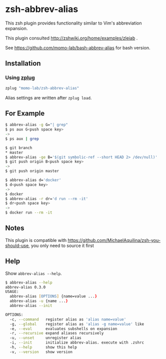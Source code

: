 # zsh-abbrev-alias
This zsh plugin provides functionality similar to Vim's abbreviation expansion.

This plugin consulted http://zshwiki.org/home/examples/zleiab .

See https://github.com/momo-lab/bash-abbrev-alias for bash version.

## Installation
### Using [zplug](https://github.com/b4b4r07/zplug)

```zsh
zplug "momo-lab/zsh-abbrev-alias"
```

Alias settings are written after `zplug load`.

## For Example

```zsh
$ abbrev-alias -g G="| grep"
$ ps aux G<push space key>
->
$ ps aux | grep 
```

```zsh
$ git branch
* master
$ abbrev-alias -ge B='$(git symbolic-ref --short HEAD 2> /dev/null)'
$ git push origin B<push space key>
->
$ git push origin master 
```

```zsh
$ abbrev-alias d='docker'
$ d<push space key>
->
$ docker
$ abbrev-alias -r dr='d run --rm -it'
$ dr<push space key>
->
$ docker run --rm -it
```

## Notes
This plugin is compatible with https://github.com/MichaelAquilina/zsh-you-should-use,
you only need to source it first

## Help
Show `abbrev-alias --help`.

```zsh
$ abbrev-alias --help
abbrev-alias 0.3.0
USAGE:
  abbrev-alias [OPTIONS] {name=value ...}
  abbrev-alias -u {name ...}
  abbrev-alias --init

OPTIONS:
  -c, --command   register alias as 'alias name=value'
  -g, --global    register alias as 'alias -g name=value' like
  -e, --eval      evaluates subshells on expansion
  -r, --recursive expand aliases recursively
  -u, --unset     unregister alias
  -i, --init      initialize abbrev-alias. execute with .zshrc
  -h, --help      show this help
  -v, --version   show version
```
